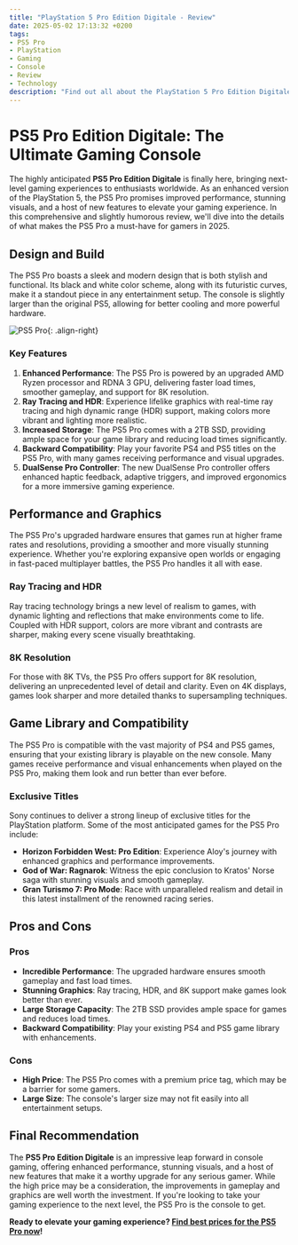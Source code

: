 ```yaml
---
title: "PlayStation 5 Pro Edition Digitale - Review"
date: 2025-05-02 17:13:32 +0200
tags:
- PS5 Pro
- PlayStation
- Gaming
- Console
- Review
- Technology
description: "Find out all about the PlayStation 5 Pro Edition Digitale in this in-depth and slightly humorous review. Discover why this console is a real game-changer!"
---
```


# PS5 Pro Edition Digitale: The Ultimate Gaming Console

The highly anticipated **PS5 Pro Edition Digitale** is finally here, bringing next-level gaming experiences to enthusiasts worldwide. As an enhanced version of the PlayStation 5, the PS5 Pro promises improved performance, stunning visuals, and a host of new features to elevate your gaming experience. In this comprehensive and slightly humorous review, we'll dive into the details of what makes the PS5 Pro a must-have for gamers in 2025.

## Design and Build

The PS5 Pro boasts a sleek and modern design that is both stylish and functional. Its black and white color scheme, along with its futuristic curves, make it a standout piece in any entertainment setup. The console is slightly larger than the original PS5, allowing for better cooling and more powerful hardware.

![PS5 Pro](https://imgur.com/unan4KZm.jpg){: .align-right}

### Key Features

1. **Enhanced Performance**: The PS5 Pro is powered by an upgraded AMD Ryzen processor and RDNA 3 GPU, delivering faster load times, smoother gameplay, and support for 8K resolution.
2. **Ray Tracing and HDR**: Experience lifelike graphics with real-time ray tracing and high dynamic range (HDR) support, making colors more vibrant and lighting more realistic.
3. **Increased Storage**: The PS5 Pro comes with a 2TB SSD, providing ample space for your game library and reducing load times significantly.
4. **Backward Compatibility**: Play your favorite PS4 and PS5 titles on the PS5 Pro, with many games receiving performance and visual upgrades.
5. **DualSense Pro Controller**: The new DualSense Pro controller offers enhanced haptic feedback, adaptive triggers, and improved ergonomics for a more immersive gaming experience.

## Performance and Graphics

The PS5 Pro's upgraded hardware ensures that games run at higher frame rates and resolutions, providing a smoother and more visually stunning experience. Whether you're exploring expansive open worlds or engaging in fast-paced multiplayer battles, the PS5 Pro handles it all with ease.

### Ray Tracing and HDR

Ray tracing technology brings a new level of realism to games, with dynamic lighting and reflections that make environments come to life. Coupled with HDR support, colors are more vibrant and contrasts are sharper, making every scene visually breathtaking.

### 8K Resolution

For those with 8K TVs, the PS5 Pro offers support for 8K resolution, delivering an unprecedented level of detail and clarity. Even on 4K displays, games look sharper and more detailed thanks to supersampling techniques.

## Game Library and Compatibility

The PS5 Pro is compatible with the vast majority of PS4 and PS5 games, ensuring that your existing library is playable on the new console. Many games receive performance and visual enhancements when played on the PS5 Pro, making them look and run better than ever before.

### Exclusive Titles

Sony continues to deliver a strong lineup of exclusive titles for the PlayStation platform. Some of the most anticipated games for the PS5 Pro include:

- **Horizon Forbidden West: Pro Edition**: Experience Aloy's journey with enhanced graphics and performance improvements.
- **God of War: Ragnarok**: Witness the epic conclusion to Kratos' Norse saga with stunning visuals and smooth gameplay.
- **Gran Turismo 7: Pro Mode**: Race with unparalleled realism and detail in this latest installment of the renowned racing series.

## Pros and Cons

### Pros

- **Incredible Performance**: The upgraded hardware ensures smooth gameplay and fast load times.
- **Stunning Graphics**: Ray tracing, HDR, and 8K support make games look better than ever.
- **Large Storage Capacity**: The 2TB SSD provides ample space for games and reduces load times.
- **Backward Compatibility**: Play your existing PS4 and PS5 game library with enhancements.

### Cons

- **High Price**: The PS5 Pro comes with a premium price tag, which may be a barrier for some gamers.
- **Large Size**: The console's larger size may not fit easily into all entertainment setups.

## Final Recommendation

The **PS5 Pro Edition Digitale** is an impressive leap forward in console gaming, offering enhanced performance, stunning visuals, and a host of new features that make it a worthy upgrade for any serious gamer. While the high price may be a consideration, the improvements in gameplay and graphics are well worth the investment. If you're looking to take your gaming experience to the next level, the PS5 Pro is the console to get.

**Ready to elevate your gaming experience? [Find best prices for the PS5 Pro now](https://www.ebay.com/sch/i.html?_nkw=ps5+pro)!**
